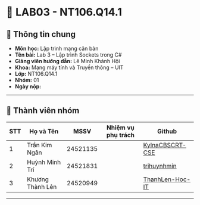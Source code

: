 # 🧩 LAB03 - NT106.Q14.1

## 🔖 Thông tin chung
- **Môn học:** Lập trình mạng căn bản  
- **Tên bài:** Lab 3 – Lập trình Sockets trong C#  
- **Giảng viên hướng dẫn:** Lê Minh Khánh Hội  
- **Khoa:** Mạng máy tính và Truyền thông – UIT
- **Lớp:** NT106.Q14.1
- **Nhóm:** 01   
- **Ngày nộp:** 

---

## 👥 Thành viên nhóm

| STT | Họ và Tên | MSSV | Nhiệm vụ phụ trách | Github |
|-----|------------|------|--------------------|--------------------|
| 1 | Trần Kim Ngân | 24521135 |  | [KylnaCBSCRT-CSE](https://github.com/KylnaCBSCRT-CSE) |
| 2 | Huỳnh Minh Trí| 24521831 |  | [trihuynhmin](https://github.com/trihuynhminh) |
| 3 | Khương Thành Lên | 24520949|  | [ThanhLen-Hoc-IT](https://github.com/ThanhLen-Hoc-IT) |

---
